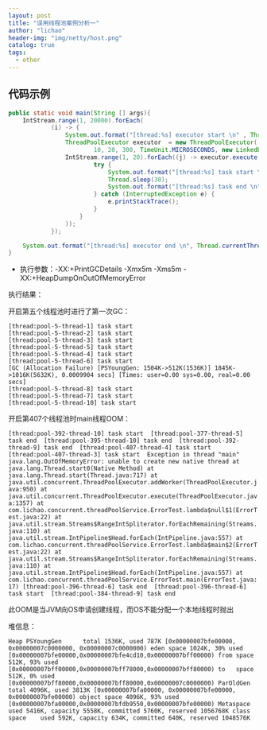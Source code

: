 ```yaml
---
layout: post
title: "误用线程池案例分析一"
author: "lichao"
header-img: "img/netty/host.png"
catalog: true
tags:
  - other
---
```


## 代码示例

```java
public static void main(String [] args){
    IntStream.range(1, 20000).forEach(
            (i) -> {
                System.out.format("[thread:%s] executor start \n" , Thread.currentThread().getName());
                ThreadPoolExecutor executor  = new ThreadPoolExecutor(
                        10, 20, 300, TimeUnit.MICROSECONDS, new LinkedBlockingDeque<>());
                IntStream.range(1, 20).forEach((j) -> executor.execute(() -> {
                        try {
                            System.out.format("[thread:%s] task start \n" , Thread.currentThread().getName());
                            Thread.sleep(30);
                            System.out.format("[thread:%s] task end \n" , Thread.currentThread().getName());
                        } catch (InterruptedException e) {
                            e.printStackTrace();
                        }
                    }
                ));
            });

    System.out.format("[thread:%s] executor end \n", Thread.currentThread().getName());
}
```

* 执行参数：-XX:+PrintGCDetails -Xmx5m -Xms5m  -XX:+HeapDumpOnOutOfMemoryError

执行结果：

开启第五个线程池时进行了第一次GC：

```
[thread:pool-5-thread-1] task start 
[thread:pool-5-thread-2] task start 
[thread:pool-5-thread-3] task start 
[thread:pool-5-thread-5] task start 
[thread:pool-5-thread-4] task start 
[thread:pool-5-thread-6] task start 
[GC (Allocation Failure) [PSYoungGen: 1504K->512K(1536K)] 1845K->1016K(5632K), 0.0009904 secs] [Times: user=0.00 sys=0.00, real=0.00 secs] 
[thread:pool-5-thread-8] task start 
[thread:pool-5-thread-7] task start 
[thread:pool-5-thread-10] task start 
```

开启第407个线程池时main线程OOM：

`[thread:pool-392-thread-10] task start 
[thread:pool-377-thread-5] task end 
[thread:pool-395-thread-10] task end 
[thread:pool-392-thread-9] task end 
[thread:pool-407-thread-4] task start 
[thread:pool-407-thread-3] task start 
Exception in thread "main" java.lang.OutOfMemoryError: unable to create new native thread
	at java.lang.Thread.start0(Native Method)
	at java.lang.Thread.start(Thread.java:717)
	at java.util.concurrent.ThreadPoolExecutor.addWorker(ThreadPoolExecutor.java:950)
	at java.util.concurrent.ThreadPoolExecutor.execute(ThreadPoolExecutor.java:1357)
	at com.lichao.concurrent.threadPoolService.ErrorTest.lambda$null$1(ErrorTest.java:22)
	at java.util.stream.Streams$RangeIntSpliterator.forEachRemaining(Streams.java:110)
	at java.util.stream.IntPipeline$Head.forEach(IntPipeline.java:557)
	at com.lichao.concurrent.threadPoolService.ErrorTest.lambda$main$2(ErrorTest.java:22)
	at java.util.stream.Streams$RangeIntSpliterator.forEachRemaining(Streams.java:110)
	at java.util.stream.IntPipeline$Head.forEach(IntPipeline.java:557)
	at com.lichao.concurrent.threadPoolService.ErrorTest.main(ErrorTest.java:17)
[thread:pool-396-thread-6] task end 
[thread:pool-396-thread-6] task start 
[thread:pool-384-thread-9] task end `



此OOM是当JVM向OS申请创建线程，而OS不能分配一个本地线程时抛出

堆信息：

`Heap
 PSYoungGen      total 1536K, used 787K [0x00000007bfe00000, 0x00000007c0000000, 0x00000007c0000000)
  eden space 1024K, 30% used [0x00000007bfe00000,0x00000007bfe4cd10,0x00000007bff00000)
  from space 512K, 93% used [0x00000007bff00000,0x00000007bff78000,0x00000007bff80000)
  to   space 512K, 0% used [0x00000007bff80000,0x00000007bff80000,0x00000007c0000000)
 ParOldGen       total 4096K, used 3813K [0x00000007bfa00000, 0x00000007bfe00000, 0x00000007bfe00000)
  object space 4096K, 93% used [0x00000007bfa00000,0x00000007bfdb9550,0x00000007bfe00000)
 Metaspace       used 5416K, capacity 5558K, committed 5760K, reserved 1056768K
  class space    used 592K, capacity 634K, committed 640K, reserved 1048576K`